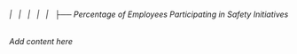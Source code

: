 ###### |   |   |   |   |   ├── Percentage of Employees Participating in Safety Initiatives

*Add content here*